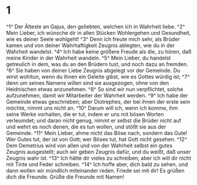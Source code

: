 # 1 
^1^ Der Älteste an Gajus, den geliebten, welchen ich in Wahrheit liebe. 
^2^ Mein Lieber, ich wünsche dir in allen Stücken Wohlergehen und Gesundheit, wie es deiner Seele wohlgeht! 
^3^ Denn ich freute mich sehr, als Brüder kamen und von deiner Wahrhaftigkeit Zeugnis ablegten, wie du in der Wahrheit wandelst. 
^4^ Ich habe keine größere Freude als die, zu hören, daß meine Kinder in der Wahrheit wandeln. 
^5^ Mein Lieber, du handelst getreulich in dem, was du an den Brüdern tust, und noch dazu an fremden. 
^6^ Sie haben von deiner Liebe Zeugnis abgelegt vor der Gemeinde. Du wirst wohltun, wenn du ihnen ein Geleite gibst, wie es Gottes würdig ist; 
^7^ denn um seines Namens willen sind sie ausgezogen, ohne von den Heidnischen etwas anzunehmen. 
^8^ So sind wir nun verpflichtet, solche aufzunehmen, damit wir Mitarbeiter der Wahrheit werden. 
^9^ Ich habe der Gemeinde etwas geschrieben; aber Diotrephes, der bei ihnen der erste sein möchte, nimmt uns nicht an. 
^10^ Darum will ich, wenn ich komme, ihm seine Werke vorhalten, die er tut, indem er uns mit bösen Worten verleumdet; und daran nicht genug, nimmt er selbst die Brüder nicht auf und wehrt es noch denen, die es tun wollen, und stößt sie aus der Gemeinde. 
^11^ Mein Lieber, ahme nicht das Böse nach, sondern das Gute! Wer Gutes tut, der ist von Gott; wer Böses tut, hat Gott nicht gesehen. 
^12^ Dem Demetrius wird von allen und von der Wahrheit selbst ein gutes Zeugnis ausgestellt; auch wir geben Zeugnis dafür, und du weißt, daß unser Zeugnis wahr ist. 
^13^ Ich hätte dir vieles zu schreiben; aber ich will dir nicht mit Tinte und Feder schreiben. 
^14^ Ich hoffe aber, dich bald zu sehen, und dann wollen wir mündlich miteinander reden. Friede sei mit dir! Es grüßen dich die Freunde. Grüße die Freunde mit Namen! 